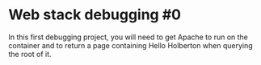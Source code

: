 # Web stack debugging #0
In this first debugging project, you will need to get Apache to run on the container and to return a page containing Hello Holberton when querying the root of it.

